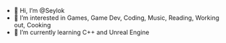 - 👋 Hi, I’m @Seylok
- 👀 I’m interested in Games, Game Dev, Coding, Music, Reading, Working out, Cooking
- 🌱 I’m currently learning C++ and Unreal Engine

<!---
Seylok/Seylok is a ✨ special ✨ repository because its `README.md` (this file) appears on your GitHub profile.
You can click the Preview link to take a look at your changes.
--->

